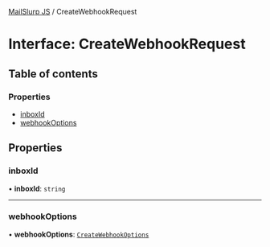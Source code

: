 [MailSlurp JS](../README.md) / CreateWebhookRequest

# Interface: CreateWebhookRequest

## Table of contents

### Properties

- [inboxId](CreateWebhookRequest.md#inboxid)
- [webhookOptions](CreateWebhookRequest.md#webhookoptions)

## Properties

### inboxId

• **inboxId**: `string`

___

### webhookOptions

• **webhookOptions**: [`CreateWebhookOptions`](CreateWebhookOptions.md)
